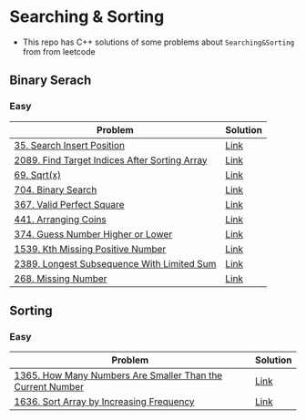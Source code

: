 # Searching & Sorting
- This repo has C++ solutions of some problems about `Searching&Sorting` from from leetcode

<p>

## Binary Serach

### Easy
|Problem|Solution|
|-------|--------|
|[35. Search Insert Position](https://leetcode.com/problems/search-insert-position/)|[Link](/Searching%26Sorting/Solutions/35-search_insert_position.cpp)|
|[2089. Find Target Indices After Sorting Array](https://leetcode.com/problems/find-target-indices-after-sorting-array/)|[Link](/Searching%26Sorting/Solutions/2089-find_target_indices_after_sorting_array.cpp)|
|[69. Sqrt(x)](https://leetcode.com/problems/sqrtx/)|[Link](/Searching%26Sorting/Solutions/69-sqrt(x).cpp)|
|[704. Binary Search](https://leetcode.com/problems/binary-search/)|[Link](/Searching%26Sorting/Solutions/704-binary_search.cpp)|
|[367. Valid Perfect Square](https://leetcode.com/problems/valid-perfect-square/)|[Link](/Searching%26Sorting/Solutions/367-valid_perfect_square.cpp)|
|[441. Arranging Coins](https://leetcode.com/problems/arranging-coins/)|[Link](/Searching%26Sorting/Solutions/441-Arranging_coins.cpp)|
|[374. Guess Number Higher or Lower](https://leetcode.com/problems/guess-number-higher-or-lower/)|[Link](/Searching%26Sorting/Solutions/374-guess_number_higher_or_lower.cpp)|
|[1539. Kth Missing Positive Number](https://leetcode.com/problems/kth-missing-positive-number/)|[Link](/Searching%26Sorting/Solutions/1539-Kth_missing_positive_number.cpp)|
|[2389. Longest Subsequence With Limited Sum](https://leetcode.com/problems/longest-subsequence-with-limited-sum/)|[Link](/Searching%26Sorting/Solutions/2389-longest_subsequence_with_limited_sum.cpp)|
|[268. Missing Number](https://leetcode.com/problems/missing-number/)|[Link](/Searching%26Sorting/Solutions/268-missing_number.cpp)|


</p>

## Sorting
### Easy
|Problem|Solution|
|-------|--------|
|[1365. How Many Numbers Are Smaller Than the Current Number](https://leetcode.com/problems/how-many-numbers-are-smaller-than-the-current-number/)|[Link](/Searching%26Sorting/Solutions/1365-how_many_numbers_are_smaller_than_the_current_number.cpp)|
|[1636. Sort Array by Increasing Frequency](https://leetcode.com/problems/sort-array-by-increasing-frequency/)|[Link](/Searching%26Sorting/Solutions/1636-sort_array_by_increasing_frequency.cpp)|

</p>